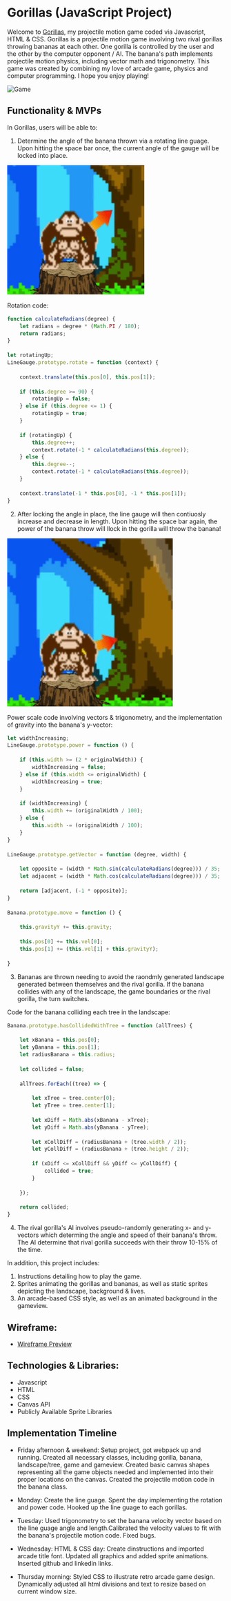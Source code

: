 # Gorillas (JavaScript Project)

Welcome to [Gorillas](https://arnobdam.github.io/Gorillas/), my projectile motion game coded via Javascript, HTML & CSS. Gorillas is a projectile motion game involving two rival gorillas throwing bananas at each other. One gorilla is controlled by the user and the other by the computer opponent / AI. The banana's path implements projectile motion physics, including vector math and trigonometry. This game was created by combining my love of arcade game, physics and computer programming. I hope you enjoy playing!

![Game](./images/gamegif.gif)

## Functionality & MVPs

In Gorillas, users will be able to:

1. Determine the angle of the banana thrown via a rotating line guage. Upon hitting the space bar once, the current angle of the gauge will be locked into place.

![Rotation](./images/rotation.gif)

Rotation code:
```js
function calculateRadians(degree) {
    let radians = degree * (Math.PI / 180);
    return radians;
}

let rotatingUp;
LineGauge.prototype.rotate = function (context) {
    
    context.translate(this.pos[0], this.pos[1]);

    if (this.degree >= 90) {
        rotatingUp = false;
    } else if (this.degree <= 1) {
        rotatingUp = true;
    }

    if (rotatingUp) {
        this.degree++;
        context.rotate(-1 * calculateRadians(this.degree));
    } else {
        this.degree--;
        context.rotate(-1 * calculateRadians(this.degree));
    }

    context.translate(-1 * this.pos[0], -1 * this.pos[1]);
}
```
2. After locking the angle in place, the line gauge will then contiuosly increase and decrease in length. Upon hitting the space bar again, the power of the banana throw will llock in the gorilla will throw the banana!

![Power](./images/power.gif)

Power scale code involving vectors & trigonometry, and the implementation of gravity into the banana's y-vector:
```js
let widthIncreasing;
LineGauge.prototype.power = function () {

    if (this.width >= (2 * originalWidth)) {
        widthIncreasing = false;
    } else if (this.width <= originalWidth) {
        widthIncreasing = true;
    }

    if (widthIncreasing) {
        this.width += (originalWidth / 100);
    } else {
        this.width -= (originalWidth / 100);
    }
}

LineGauge.prototype.getVector = function (degree, width) {

    let opposite = (width * Math.sin(calculateRadians(degree))) / 35;
    let adjacent = (width * Math.cos(calculateRadians(degree))) / 35;

    return [adjacent, (-1 * opposite)];
}

Banana.prototype.move = function () {

    this.gravityY += this.gravity;

    this.pos[0] += this.vel[0];
    this.pos[1] += (this.vel[1] + this.gravityY);

}
```
3. Bananas are thrown needing to avoid the raondmly generated landscape generated between themselves and the rival gorilla. If the banana collides with any of the landscape, the game boundaries or the rival gorilla, the turn switches.

Code for the banana colliding each tree in the landscape:
```js
Banana.prototype.hasCollidedWithTree = function (allTrees) {

    let xBanana = this.pos[0];
    let yBanana = this.pos[1];
    let radiusBanana = this.radius;

    let collided = false;

    allTrees.forEach((tree) => {

        let xTree = tree.center[0];
        let yTree = tree.center[1];

        let xDiff = Math.abs(xBanana - xTree);
        let yDiff = Math.abs(yBanana - yTree);

        let xCollDiff = (radiusBanana + (tree.width / 2));
        let yCollDiff = (radiusBanana + (tree.height / 2));

        if (xDiff <= xCollDiff && yDiff <= yCollDiff) {
            collided = true;
        }

    });

    return collided;
}
```
4. The rival gorilla's AI involves pseudo-randomly generating x- and y-vectors which determing the angle and speed of their banana's throw. The AI determine that rival gorilla succeeds with their throw 10-15% of the time.

In addition, this project includes:

1. Instructions detailing how to play the game.
2. Sprites animating the gorillas and bananas, as well as static sprites depicting the landscape, background & lives.
3. An arcade-based CSS style, as well as an animated background in the gameview.

## Wireframe:

- [Wireframe Preview](https://wireframe.cc/pro/pp/89fcc9894600345)

## Technologies & Libraries:

- Javascript
- HTML
- CSS
- Canvas API
- Publicly Available Sprite Libraries

## Implementation Timeline 

- Friday afternoon & weekend: Setup project, got webpack up and running. Created all necessary classes, including gorilla, banana, landscape/tree, game and gameview. Created basic canvas shapes representing all the game objects needed and implemented into their proper locations on the canvas. Created the projectile motion code in the banana class. 

- Monday: Create the line guage. Spent the day implementing the rotation and power code. Hooked up the line guage to each gorillas. 

- Tuesday: Used trigonometry to set the banana velocity vector based on the line guage angle and length.Calibrated the velocity values to fit with the banana's projectile motion code. Fixed bugs.

- Wednesday: HTML & CSS day: Create dinstructions and imported arcade title font. Updated all graphics and added sprite animations. Inserted github and linkedin links.

- Thursday morning: Styled CSS to illustrate retro arcade game design. Dynamically adjusted all html divisions and text to resize based on current window size.




